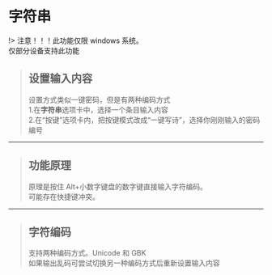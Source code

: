 # 字符串

!> 注意！！！此功能仅限 windows 系统。  
仅部分设备支持此功能

> ## 设置输入内容
>
> 设置方式类似一键密码，但是有两种编码方式
> </br> 1.在**字符串**选项卡中，选择一个条目输入内容
> </br> 2.在“按键”选项卡内，把按键模式改成“一键写诗”，选择你刚刚输入的密码编号
> </br>

---

> ## 功能原理
>
> 原理是按住 Alt+小数字键盘的数字键直接输入字符编码。
> </br>
> 可能存在快捷键冲突。

---

> ## 字符编码
>
> 支持两种编码方式。Unicode 和 GBK
> </br>
> 如果输出乱码可尝试切换另一种编码方式后重新设置输入内容
